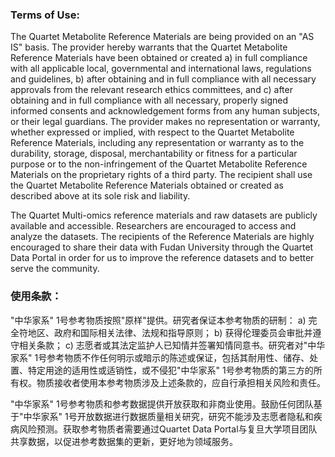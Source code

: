 ### Terms of Use:
The Quartet Metabolite Reference Materials are being provided on an "AS IS" basis. The provider hereby warrants that the Quartet Metabolite Reference Materials have been obtained or created 
a) in full compliance with all applicable local, governmental and international laws, regulations and guidelines, 
b) after obtaining and in full compliance with all necessary approvals from the relevant research ethics committees, and 
c) after obtaining and in full compliance with all necessary, properly signed informed consents and acknowledgement forms from any human subjects, or their legal guardians. The provider makes no representation or warranty, whether expressed or implied, with respect to the Quartet Metabolite Reference Materials, including any representation or warranty as to the durability, storage, disposal, merchantability or fitness for a particular purpose or to the non-infringement of the Quartet Metabolite Reference Materials on the proprietary rights of a third party. The recipient shall use the Quartet Metabolite Reference Materials obtained or created as described above at its sole risk and liability.

The Quartet Multi-omics reference materials and raw datasets are publicly available and accessible. Researchers are encouraged to access and analyze the datasets. The recipients of the Reference Materials are highly encouraged to share their data with Fudan University through the Quartet Data Portal in order for us to improve the reference datasets and to better serve the community.

### 使用条款：
"中华家系" 1号参考物质按照"原样"提供。研究者保证本参考物质的研制：
a) 完全符地区、政府和国际相关法律、法规和指导原则；
b) 获得伦理委员会审批并遵守相关条款；
c) 志愿者或其法定监护人已知情并签署知情同意书。研究者对"中华家系" 1号参考物质不作任何明示或暗示的陈述或保证，包括其耐用性、储存、处置、特定用途的适用性或适销性，或不侵犯"中华家系" 1号参考物质的第三方的所有权。物质接收者使用本参考物质涉及上述条款的，应自行承担相关风险和责任。

"中华家系" 1号参考物质和参考数据提供开放获取和非商业使用。鼓励任何团队基于"中华家系" 1号开放数据进行数据质量相关研究，研究不能涉及志愿者隐私和疾病风险预测。获取参考物质者需要通过Quartet Data Portal与复旦大学项目团队共享数据，以促进参考数据集的更新，更好地为领域服务。